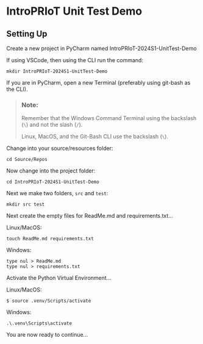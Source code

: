 # IntroPRIoT Unit Test Demo


## Setting Up

Create a new project in PyCharm named IntroPRIoT-2024S1-UnitTest-Demo

If using VSCode, then using the CLI run the command:
```shell
mkdir IntroPRIoT-2024S1-UnitTest-Demo
```

If you are in PyCharm, open a new Terminal (preferably using git-bash as the CLI).

> ### Note:
> 
> Remember that the Windows Command Terminal using the backslash (`\`) and not the slash (`/`). 
> 
> Linux, MacOS, and the Git-Bash CLI use the backslash (`\`).

Change into your source/resources folder:
```shell
cd Source/Repos
```

Now change into the project folder:
```shell
cd IntroPRIoT-2024S1-UnitTest-Demo
```

Next we make two folders, `src` and `test`:
```shell
mkdir src test
```

Next create the empty files for ReadMe.md and requirements.txt...

Linux/MacOS:
```shell
touch ReadMe.md requirements.txt
```

Windows:
```shell
type nul > ReadMe.md
type nul > requirements.txt
```

Activate the Python Virtual Environment...

Linux/MacOS:
```shell
$ source .venv/Scripts/activate
```

Windows:
```shell
.\.venv\Scripts\activate
```

You are now ready to continue...
